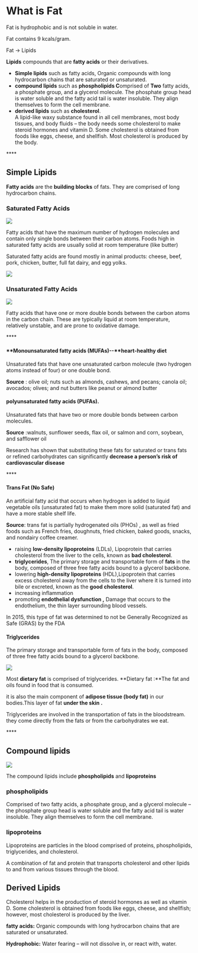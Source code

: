 # What is Fat

Fat is hydrophobic and is not soluble in water. 

Fat contains 9 kcals/gram.

Fat -&gt; Lipids

  
**Lipids** compounds that are **fatty acids** or their derivatives. 

* **Simple lipids** such as fatty acids,  Organic compounds with long hydrocarbon chains that are saturated or unsaturated.
* **compound lipids** such as **phospholipids C**omprised of **Two** fatty acids, a phosphate group, and a glycerol molecule. The phosphate group head is water soluble and the fatty acid tail is water insoluble. They align themselves to form the cell membrane.
*  **derived lipids** such as **cholesterol**.  
  A lipid-like waxy substance found in all cell membranes, most body tissues, and body fluids – the body needs some cholesterol to make steroid hormones and vitamin D. Some cholesterol is obtained from foods like eggs, cheese, and shellfish. Most cholesterol is produced by the body.

  \*\*\*\*

## Simple Lipids

**Fatty acids** are the **building blocks** of fats. They are comprised of long hydrocarbon chains.

### **Saturated Fatty Acids**

![](../.gitbook/assets/image%20%285%29.png)

Fatty acids that have the maximum number of hydrogen molecules and contain only single bonds between their carbon atoms. Foods high in saturated fatty acids are usually solid at room temperature \(like butter\) 

Saturated fatty acids are found mostly in animal products: cheese, beef, pork, chicken, butter, full fat dairy, and egg yolks.

![](../.gitbook/assets/image%20%286%29.png)

### **Unsaturated Fatty Acids**

![](../.gitbook/assets/image%20%284%29.png)

Fatty acids that have one or more double bonds between the carbon atoms in the carbon chain. These are typically liquid at room temperature, relatively unstable, and are prone to oxidative damage.



\*\*\*\*

#### **Monounsaturated fatty acids \(MUFAs\)--**heart-healthy diet

Unsaturated fats that have one unsaturated carbon molecule \(two hydrogen atoms instead of four\) or one double bond.

**Source** : olive oil; nuts such as almonds, cashews, and pecans; canola oil; avocados; olives; and nut butters like peanut or almond butter



#### polyunsaturated fatty acids \(PUFAs\).

Unsaturated fats that have two or more double bonds between carbon molecules.

**Source** :walnuts, sunflower seeds, flax oil, or salmon and corn, soybean, and safflower oil

Research has shown that substituting these fats for saturated or trans fats or refined carbohydrates can significantly **decrease a person’s risk of cardiovascular disease**

\*\*\*\*

#### Trans Fat \(No Safe\)

An artificial fatty acid that occurs when hydrogen is added to liquid vegetable oils \(unsaturated fat\) to make them more solid \(saturated fat\) and have a more stable shelf life.

**Source**:   trans fat is partially hydrogenated oils \(PHOs\) , as well as fried foods such as French fries, doughnuts, fried chicken, baked goods, snacks, and nondairy coffee creamer.

*  raising **low-density lipoproteins** \(LDLs\), Lipoprotein that carries cholesterol from the liver to the cells, known as **bad cholesterol**.
* **triglycerides**, The primary storage and transportable form of **fats** in the body, composed of three free fatty acids bound to a glycerol backbone.
* lowering **high-density lipoproteins** \(HDL\),Lipoprotein that carries excess cholesterol away from the cells to the liver where it is turned into bile or excreted, known as the **good cholesterol**.
* increasing inflammation
* promoting **endothelial dysfunction ,** Damage that occurs to the endothelium, the thin layer surrounding blood vessels.

In 2015, this type of fat was determined to not be Generally Recognized as Safe \(GRAS\) by the FDA



#### **Triglycerides**

The primary storage and transportable form of fats in the body, composed of three free fatty acids bound to a glycerol backbone.

![](../.gitbook/assets/screen-shot-2021-01-16-at-9.34.08-pm.png)

Most **dietary fat** is comprised of triglycerides.  **Dietary fat :**The fat and oils found in food that is consumed.

it is also the main component of **adipose tissue \(body fat\)** in our bodies.This layer of fat **under the skin .**

Triglycerides are involved in the transportation of fats in the bloodstream. they come directly from the fats or from the carbohydrates we eat.

\*\*\*\*

## Compound lipids

![](../.gitbook/assets/screen-shot-2021-01-16-at-9.37.29-pm.png)

The compound lipids include **phospholipids** and **lipoproteins**

### **phospholipids**

Comprised of two fatty acids, a phosphate group, and a glycerol molecule – the phosphate group head is water soluble and the fatty acid tail is water insoluble. They align themselves to form the cell membrane.



### **lipoproteins**

Lipoproteins are particles in the blood comprised of proteins, phospholipids, triglycerides, and cholesterol.

A combination of fat and protein that transports cholesterol and other lipids to and from various tissues through the blood.



## Derived Lipids

Cholesterol helps in the production of steroid hormones as well as vitamin D. Some cholesterol is obtained from foods like eggs, cheese, and shellfish; however, most cholesterol is produced by the liver.





**fatty acids:** Organic compounds with long hydrocarbon chains that are saturated or unsaturated.

**Hydrophobic:**   Water fearing – will not dissolve in, or react with, water.

